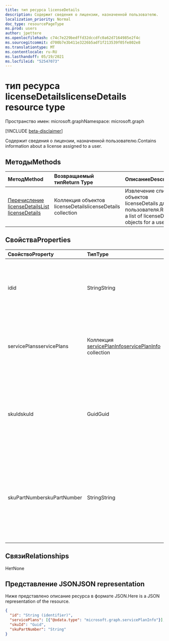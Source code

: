 ```yaml
---
title: тип ресурса licenseDetails
description: Содержит сведения о лицензии, назначенной пользователю.
localization_priority: Normal
doc_type: resourcePageType
ms.prod: users
author: jpettere
ms.openlocfilehash: c74c7e229bedffd32dccdfc0a62d7164985e2f4c
ms.sourcegitcommit: d700b7e3b411e3226b5adf1f213539f05fe802e8
ms.translationtype: MT
ms.contentlocale: ru-RU
ms.lasthandoff: 05/19/2021
ms.locfileid: "52547073"
---
```

# <a name="licensedetails-resource-type"></a><span data-ttu-id="c69a5-103">тип ресурса licenseDetails</span><span class="sxs-lookup"><span data-stu-id="c69a5-103">licenseDetails resource type</span></span>

<span data-ttu-id="c69a5-104">Пространство имен: microsoft.graph</span><span class="sxs-lookup"><span data-stu-id="c69a5-104">Namespace: microsoft.graph</span></span>

[!INCLUDE [beta-disclaimer](../../includes/beta-disclaimer.md)]

<span data-ttu-id="c69a5-105">Содержит сведения о лицензии, назначенной пользователю.</span><span class="sxs-lookup"><span data-stu-id="c69a5-105">Contains information about a license assigned to a user.</span></span>

## <a name="methods"></a><span data-ttu-id="c69a5-106">Методы</span><span class="sxs-lookup"><span data-stu-id="c69a5-106">Methods</span></span>

| <span data-ttu-id="c69a5-107">Метод</span><span class="sxs-lookup"><span data-stu-id="c69a5-107">Method</span></span>           | <span data-ttu-id="c69a5-108">Возвращаемый тип</span><span class="sxs-lookup"><span data-stu-id="c69a5-108">Return Type</span></span>    |<span data-ttu-id="c69a5-109">Описание</span><span class="sxs-lookup"><span data-stu-id="c69a5-109">Description</span></span>|
|:---------------|:--------|:----------|
|[<span data-ttu-id="c69a5-110">Перечисление licenseDetails</span><span class="sxs-lookup"><span data-stu-id="c69a5-110">List licenseDetails</span></span>](../api/user-list-licensedetails.md) | <span data-ttu-id="c69a5-111">Коллекция объектов licenseDetails</span><span class="sxs-lookup"><span data-stu-id="c69a5-111">licenseDetails collection</span></span> |<span data-ttu-id="c69a5-112">Извлечение списка объектов licenseDetails для пользователя.</span><span class="sxs-lookup"><span data-stu-id="c69a5-112">Retrieve a list of licenseDetails objects for a user.</span></span>|

<!--|[Get licenseDetails](../api/licensedetails-get.md) | licenseDetails |Read properties and relationships of a licenseDetails object.|-->

## <a name="properties"></a><span data-ttu-id="c69a5-113">Свойства</span><span class="sxs-lookup"><span data-stu-id="c69a5-113">Properties</span></span>
| <span data-ttu-id="c69a5-114">Свойство</span><span class="sxs-lookup"><span data-stu-id="c69a5-114">Property</span></span>     | <span data-ttu-id="c69a5-115">Тип</span><span class="sxs-lookup"><span data-stu-id="c69a5-115">Type</span></span>   |<span data-ttu-id="c69a5-116">Описание</span><span class="sxs-lookup"><span data-stu-id="c69a5-116">Description</span></span>|
|:---------------|:--------|:----------|
|<span data-ttu-id="c69a5-117">id</span><span class="sxs-lookup"><span data-stu-id="c69a5-117">id</span></span>|<span data-ttu-id="c69a5-118">String</span><span class="sxs-lookup"><span data-stu-id="c69a5-118">String</span></span>| <span data-ttu-id="c69a5-119">Уникальный идентификатор объекта детализации лицензии.</span><span class="sxs-lookup"><span data-stu-id="c69a5-119">The unique identifier for the license detail object.</span></span> <span data-ttu-id="c69a5-120">Только для чтения, клавиши, а не nullable</span><span class="sxs-lookup"><span data-stu-id="c69a5-120">Read-only, Key, Not nullable</span></span> |
|<span data-ttu-id="c69a5-121">servicePlans</span><span class="sxs-lookup"><span data-stu-id="c69a5-121">servicePlans</span></span>|<span data-ttu-id="c69a5-122">Коллекция [servicePlanInfo](serviceplaninfo.md)</span><span class="sxs-lookup"><span data-stu-id="c69a5-122">[servicePlanInfo](serviceplaninfo.md) collection</span></span>| <span data-ttu-id="c69a5-123">Сведения о планах служб, присвоенных лицензией.</span><span class="sxs-lookup"><span data-stu-id="c69a5-123">Information about the service plans assigned with the license.</span></span> <span data-ttu-id="c69a5-124">Только для чтения, не является недействительным</span><span class="sxs-lookup"><span data-stu-id="c69a5-124">Read-only, Not nullable</span></span> |
|<span data-ttu-id="c69a5-125">skuId</span><span class="sxs-lookup"><span data-stu-id="c69a5-125">skuId</span></span>|<span data-ttu-id="c69a5-126">Guid</span><span class="sxs-lookup"><span data-stu-id="c69a5-126">Guid</span></span>| <span data-ttu-id="c69a5-127">Уникальный идентификатор (GUID) для службы SKU.</span><span class="sxs-lookup"><span data-stu-id="c69a5-127">Unique identifier (GUID) for the service SKU.</span></span> <span data-ttu-id="c69a5-128">Равно свойству skuId на связанном [объекте SubscribedSku.](subscribedsku.md)</span><span class="sxs-lookup"><span data-stu-id="c69a5-128">Equal to the skuId property on the related [SubscribedSku](subscribedsku.md) object.</span></span> <span data-ttu-id="c69a5-129">Только для чтения</span><span class="sxs-lookup"><span data-stu-id="c69a5-129">Read-only</span></span> |
|<span data-ttu-id="c69a5-130">skuPartNumber</span><span class="sxs-lookup"><span data-stu-id="c69a5-130">skuPartNumber</span></span>|<span data-ttu-id="c69a5-131">String</span><span class="sxs-lookup"><span data-stu-id="c69a5-131">String</span></span>| <span data-ttu-id="c69a5-132">Уникальное имя отображения SKU.</span><span class="sxs-lookup"><span data-stu-id="c69a5-132">Unique SKU display name.</span></span> <span data-ttu-id="c69a5-133">Равно skuPartNumber на связанном [объекте SubscribedSku;](subscribedsku.md) например: "AAD_Premium".</span><span class="sxs-lookup"><span data-stu-id="c69a5-133">Equal to the skuPartNumber on the related [SubscribedSku](subscribedsku.md) object; for example: "AAD_Premium".</span></span> <span data-ttu-id="c69a5-134">Только для чтения</span><span class="sxs-lookup"><span data-stu-id="c69a5-134">Read-only</span></span> |

## <a name="relationships"></a><span data-ttu-id="c69a5-135">Связи</span><span class="sxs-lookup"><span data-stu-id="c69a5-135">Relationships</span></span>
<span data-ttu-id="c69a5-136">Нет</span><span class="sxs-lookup"><span data-stu-id="c69a5-136">None</span></span>

## <a name="json-representation"></a><span data-ttu-id="c69a5-137">Представление JSON</span><span class="sxs-lookup"><span data-stu-id="c69a5-137">JSON representation</span></span>
<span data-ttu-id="c69a5-138">Ниже представлено описание ресурса в формате JSON.</span><span class="sxs-lookup"><span data-stu-id="c69a5-138">Here is a JSON representation of the resource.</span></span>

<!-- {
  "blockType": "resource",
  "optionalProperties": [

  ],
  "@odata.type": "microsoft.graph.licenseDetails"
}-->

```json
{
  "id": "String (identifier)",
  "servicePlans": [{"@odata.type": "microsoft.graph.servicePlanInfo"}],
  "skuId": "Guid",
  "skuPartNumber": "String"
}

```

<!-- uuid: 8fcb5dbc-d5aa-4681-8e31-b001d5168d79
2015-10-25 14:57:30 UTC -->
<!--
{
  "type": "#page.annotation",
  "description": "licenseDetails resource",
  "keywords": "",
  "section": "documentation",
  "tocPath": "",
  "suppressions": []
}
-->


